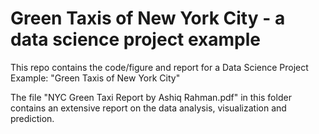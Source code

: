 # Green Taxis of New York City - a data science project example

This repo contains the code/figure and report for a Data Science Project Example: "Green Taxis of New York City"

The file "NYC Green Taxi Report by Ashiq Rahman.pdf" in this folder contains an extensive report on the data analysis, visualization and prediction.
